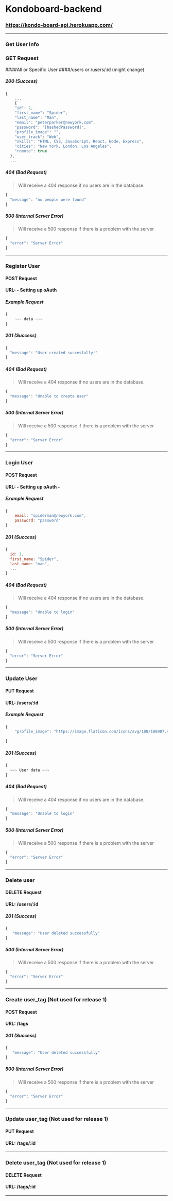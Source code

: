 # Kondoboard-backend 
### https://kondo-board-api.herokuapp.com/

*** ***

### Get User Info
### GET Request 
####All or Specific User 
####/users or /users/:id (might change)

##### 200 (Success) 
```javascript
{
	...
	{
    "id": 2,
    "first_name": "Spider",
    "last_name": "Man",
    "email": "peterparker@newyork.com",
    "password": "[hashedPassword]",
    "profile_image": "",
    "user_track": "Web",
    "skills": "HTML, CSS, JavaScript, React, Node, Express",
    "cities": "New York, London, Los Angeles",
    "remote": true
  },
  ...
``` 

##### 404 (Bad Request)
> Will receive a 404 response if no users are in the database.
```javascript
{
  "message": "no people were found"
}
```

##### 500 (Internal Server Error)
> Will receive a 500 response if there is a problem with the server
```javascript
{
  "error": "Server Error"
}
```

*** ***

### Register User
#### POST Request
#### URL: - Setting up oAuth

##### Example Request
```javascript
{
    ~~~ data ~~~
}
```

##### 201 (Success)
```javascript
{
  "message": "User created succesfully!"
}
````

##### 404 (Bad Request)
> Will receive a 404 response if no users are in the database.
```javascript
{
  "message": "Unable to create user"
}
```

##### 500 (Internal Server Error)
> Will receive a 500 response if there is a problem with the server
```javascript
{
  "error": "Server Error"
}
```


*** ***

### Login User 
#### POST Request
#### URL: - Setting up oAuth -

##### Example Request
```javascript
{
    email: "spiderman@newyork.com",
    password: "password"
}
```
##### 201 (Success)
```javascript
{
  id: 1,
  first_name: "Spider",
  last_name: "man",
  ...
}
````

##### 404 (Bad Request)
> Will receive a 404 response if no users are in the database.
```javascript
{
  "message": "Unable to login"
}
```

##### 500 (Internal Server Error)
> Will receive a 500 response if there is a problem with the server
```javascript
{
  "error": "Server Error"
}
```
*** ***

### Update User 
#### PUT Request
#### URL: /users/:id

##### Example Request
```javascript
{
    "profile_image": "https://image.flaticon.com/icons/svg/188/188987.svg"
  
}
```

##### 201 (Success)
```javascript
{
  ~~~ User data ~~~
}
````

##### 404 (Bad Request)
> Will receive a 404 response if no users are in the database.
```javascript
{
  "message": "Unable to login"
}
```

##### 500 (Internal Server Error)
> Will receive a 500 response if there is a problem with the server
```javascript
{
  "error": "Server Error"
}
```

*** ***

### Delete user
#### DELETE Request
#### URL: /users/:id


##### 201 (Success)
```javascript
{
   "message": "User deleted successfully"
}
````

##### 500 (Internal Server Error)
> Will receive a 500 response if there is a problem with the server
```javascript
{
  "error": "Server Error"
}
```

*** ***

### Create user_tag (Not used for release 1)
#### POST Request
#### URL: /tags

##### 201 (Success)
```javascript
{
   "message": "User deleted successfully"
}
````

##### 500 (Internal Server Error)
> Will receive a 500 response if there is a problem with the server
```javascript
{
  "error": "Server Error"
}
```

*** ***

### Update user_tag (Not used for release 1)
#### PUT Request
#### URL: /tags/:id

*** ***

### Delete user_tag (Not used for release 1)
#### DELETE Request
#### URL: /tags/:id

*** ***


